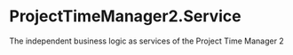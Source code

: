 # ProjectTimeManager2.Service
The independent business logic as services of the Project Time Manager 2
